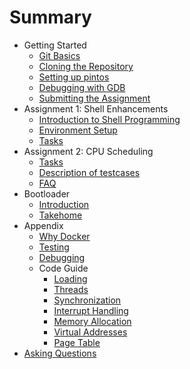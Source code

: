 # Summary

* Getting Started
  * [Git Basics](./git_basics.md)
  * [Cloning the Repository](./cloning_the_repo.md)
  * [Setting up pintos](./pintos_manager.md)
  * [Debugging with GDB](./gdb.md)
  * [Submitting the Assignment](./submitting.md)
* Assignment 1: Shell Enhancements
  * [Introduction to Shell Programming](./introduction_to_shell.md)
  * [Environment Setup](./assignment_1_environment_setup.md)
  * [Tasks](./assignment_1_tasks.md)
* Assignment 2: CPU Scheduling
  * [Tasks](./assignment_2_tasks.md)
  * [Description of testcases](./assignment_2_tests.md)
  * [FAQ](./FAQs.md)
* Bootloader
  * [Introduction](./bootloader.md)
  * [Takehome](./bootloader_takehome.md)
* Appendix
  * [Why Docker](./docker_why.md)
  * [Testing](./testing.md)
  * [Debugging](./debugging.md)
  * Code Guide
    * [Loading](./loading.md)
    * [Threads](./threads.md)
    * [Synchronization](./synchronization.md)
    * [Interrupt Handling](./interrupt-handling.md)
    * [Memory Allocation](./memory-allocation.md)
    * [Virtual Addresses](./virtual-addresses.md)
    * [Page Table](./page-table.md)
* [Asking Questions](./how_to_ask.md)